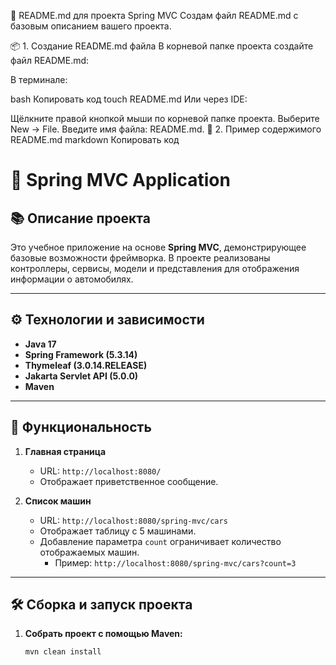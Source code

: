 
📄 README.md для проекта Spring MVC
Создам файл README.md с базовым описанием вашего проекта.

📦 1. Создание README.md файла
В корневой папке проекта создайте файл README.md:

В терминале:

bash
Копировать код
touch README.md
Или через IDE:

Щёлкните правой кнопкой мыши по корневой папке проекта.
Выберите New → File.
Введите имя файла: README.md.
📝 2. Пример содержимого README.md
markdown
Копировать код
# 🚀 Spring MVC Application

## 📚 Описание проекта

Это учебное приложение на основе **Spring MVC**, демонстрирующее базовые возможности фреймворка. В проекте реализованы контроллеры, сервисы, модели и представления для отображения информации о автомобилях.

---

## ⚙️ **Технологии и зависимости**

- **Java 17**
- **Spring Framework (5.3.14)**
- **Thymeleaf (3.0.14.RELEASE)**
- **Jakarta Servlet API (5.0.0)**
- **Maven**


---

## 🌟 **Функциональность**

1. **Главная страница**  
   - URL: `http://localhost:8080/`  
   - Отображает приветственное сообщение.

2. **Список машин**  
   - URL: `http://localhost:8080/spring-mvc/cars`  
   - Отображает таблицу с 5 машинами.  
   - Добавление параметра `count` ограничивает количество отображаемых машин.  
     - Пример: `http://localhost:8080/spring-mvc/cars?count=3`

---

## 🛠️ **Сборка и запуск проекта**

1. **Собрать проект с помощью Maven:**  
   ```bash
   mvn clean install


